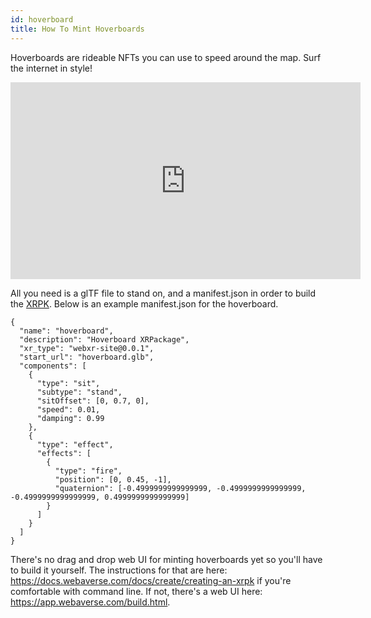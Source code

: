 ```yaml
---
id: hoverboard 
title: How To Mint Hoverboards 
---
```


Hoverboards are rideable NFTs you can use to speed around the map. Surf the internet in style!

<iframe width="560" height="315" src="https://www.youtube.com/embed/rNtFumWOBPk" title="YouTube video player" frameborder="0" allow="accelerometer; autoplay; clipboard-write; encrypted-media; gyroscope; picture-in-picture" allowfullscreen></iframe>

All you need is a glTF file to stand on, and a manifest.json in order to build the [XRPK](https://docs.webaverse.com/docs/create/creating-an-xrpk). Below is an example manifest.json for the hoverboard. 

```
{
  "name": "hoverboard",
  "description": "Hoverboard XRPackage",
  "xr_type": "webxr-site@0.0.1",
  "start_url": "hoverboard.glb",
  "components": [
    {
      "type": "sit",
      "subtype": "stand",
      "sitOffset": [0, 0.7, 0],
      "speed": 0.01,
      "damping": 0.99
    },
    {
      "type": "effect",
      "effects": [
        {
          "type": "fire",
          "position": [0, 0.45, -1],
          "quaternion": [-0.4999999999999999, -0.4999999999999999, -0.4999999999999999, 0.4999999999999999]
        }
      ]
    }
  ]
}
```

There's no drag and drop web UI for minting hoverboards yet so you'll have to build it yourself. The instructions for that are here: https://docs.webaverse.com/docs/create/creating-an-xrpk if you're comfortable with command line. If not, there's a web UI here: https://app.webaverse.com/build.html.